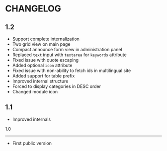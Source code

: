 CHANGELOG
=========

1.2
---

 * Support complete internalization
 * Two grid view on main page
 * Compact announce form view in administration panel
 * Replaced `text` input with `textarea` for `keywords` attribute
 * Fixed issue with quote escaping
 * Added optional `icon` attribute
 * Fixed issue with non-ability to fetch ids in multilingual site
 * Added support for table prefix
 * Improved internal structure
 * Forced to display categories in DESC order
 * Changed module icon

1.1
---

 * Improved internals

1.0

---

 * First public version